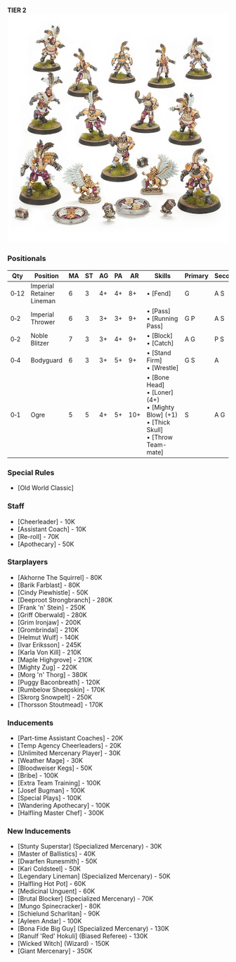 ﻿**TIER 2**
![](../media/teams/BBImperialNobilityTeamLead.jpg)

### Positionals

| Qty  | Position                  | MA | ST | AG | PA  | AR  | Skills                                                                                                 | Primary | Secondary | Cost |
| ---- | ------------------------- | - | - | -- | -- | --- | ------------------------------------------------------------------------------------------------------ | ------- | --------- | ---- |
| 0‑12 | Imperial Retainer Lineman | 6 | 3 | 4+ | 4+ | 8+  | • [Fend]                                                                                                 | G       | A S       | 45K  |
| 0‑2  | Imperial Thrower          | 6 | 3 | 3+ | 3+ | 9+  | • [Pass]<br /> • [Running Pass]                                                                   | G P     | A S       | 75K  |
| 0‑2  | Noble Blitzer             | 7 | 3 | 3+ | 4+ | 9+  | • [Block]<br /> • [Catch]                                                                                  | A G     | P S       | 105K |
| 0‑4  | Bodyguard                 | 6 | 3 | 3+ | 5+ | 9+  | • [Stand Firm]<br /> • [Wrestle]                                                                           | G S     | A         | 90K  |
| 0‑1  | Ogre                      | 5 | 5 | 4+ | 5+ | 10+ | • [Bone Head]<br /> • [Loner] (4+) <br /> • [Mighty Blow] (+1) <br /> • [Thick Skull] <br /> • [Throw Team-mate] | S       | A G       | 140K |

### Special Rules

* [Old World Classic]

### Staff

* [Cheerleader] - 10K
* [Assistant Coach] - 10K
* [Re-roll] - 70K
* [Apothecary]  - 50K

### Starplayers

* [Akhorne The Squirrel] - 80K
* [Barik Farblast] - 80K
* [Cindy Piewhistle] - 50K
* [Deeproot Strongbranch] - 280K
* [Frank 'n' Stein] - 250K
* [Griff Oberwald] - 280K
* [Grim Ironjaw] - 200K
* [Grombrindal] - 210K
* [Helmut Wulf] - 140K
* [Ivar Eriksson] - 245K
* [Karla Von Kill] - 210K
* [Maple Highgrove] - 210K
* [Mighty Zug] - 220K
* [Morg 'n' Thorg] - 380K
* [Puggy Baconbreath] - 120K
* [Rumbelow Sheepskin] - 170K
* [Skrorg Snowpelt] - 250K
* [Thorsson Stoutmead] - 170K

### Inducements

* [Part-time Assistant Coaches] - 20K
* [Temp Agency Cheerleaders] - 20K
* [Unlimited Mercenary Player] - 30K
* [Weather Mage] - 30K
* [Bloodweiser Kegs] - 50K
* [Bribe] - 100K
* [Extra Team Training] - 100K
* [Josef Bugman] - 100K
* [Special Plays] - 100K
* [Wandering Apothecary] - 100K
* [Halfling Master Chef] - 300K

### New Inducements

* [Stunty Superstar] (Specialized Mercenary) - 30K
* [Master of Ballistics] - 40K
* [Dwarfen Runesmith] - 50K
* [Kari Coldsteel] - 50K
* [Legendary Lineman] (Specialized Mercenary) - 50K
* [Halfling Hot Pot] - 60K
* [Medicinal Unguent] - 60K
* [Brutal Blocker] (Specialized Mercenary) - 70K
* [Mungo Spinecracker] - 80K
* [Schielund Scharlitan] - 90K
* [Ayleen Andar] - 100K
* [Bona Fide Big Guy] (Specialized Mercenary) - 130K
* [Ranulf 'Red' Hokuli] (Biased Referee) - 130K
* [Wicked Witch] (Wizard) - 150K
* [Giant Mercenary] - 350K
